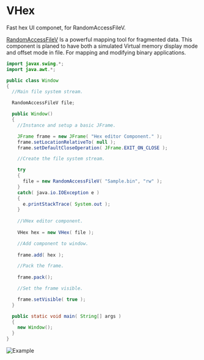 # VHex
Fast hex UI componet, for RandomAccessFileV.

[RandomAccessFileV](https://github.com/Recoskie/RandomAccessFileV) Is a powerful mapping tool for fragmented data. This component is planed to have both a simulated Virtual memory display mode and offset mode in file. For mapping and modifying binary applications.

```java
import javax.swing.*;
import java.awt.*;

public class Window
{
  //Main file system stream.

  RandomAccessFileV file;

  public Window()
  {
    //Instance and setup a basic JFrame.

    JFrame frame = new JFrame( "Hex editor Component." );
    frame.setLocationRelativeTo( null );
    frame.setDefaultCloseOperation( JFrame.EXIT_ON_CLOSE );

    //Create the file system stream.

    try
    {
      file = new RandomAccessFileV( "Sample.bin", "rw" );
    }
    catch( java.io.IOException e )
    {
      e.printStackTrace( System.out );
    }
    
    //VHex editor component.
    
    VHex hex = new VHex( file );

    //Add component to window.
    
    frame.add( hex );

    //Pack the frame.
    
    frame.pack();

    //Set the frame visible.

    frame.setVisible( true );
  }

  public static void main( String[] args )
  {
    new Window();
  }
}
```

![Example](Example.bmp)
